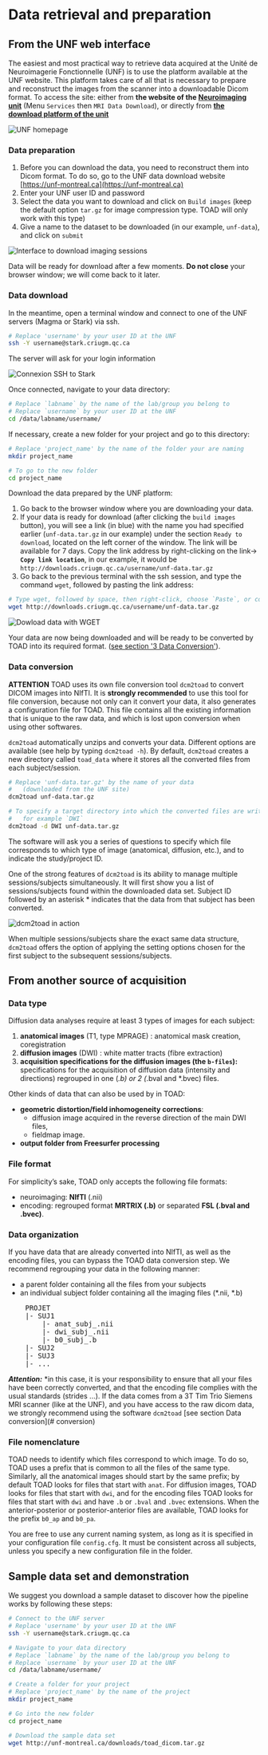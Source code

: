 # Data retrieval and preparation 

## From the UNF web interface
The easiest and most practical way to retrieve data acquired at the Unité de Neuroimagerie Fonctionnelle (UNF) is to use the platform available at the UNF website. This platform takes care of all that is necessary to prepare and reconstruct the images from the scanner into a downloadable Dicom format. To access the site: either from **the website of the [Neuroimaging unit](http://www.unf-montreal.ca)** (Menu `Services` then `MRI Data Download`), or directly from **[the download platform of the unit](https://unf-montreal.ca)**

![UNF homepage](../figs/unf_website_home.png)

### Data preparation

1. Before you can download the data, you need to reconstruct them into Dicom format. To do so, go to the UNF data download website [https://unf-montreal.ca](https://unf-montreal.ca)
2. Enter your UNF user ID and password
3. Select the data you want to download and click on `Build images` (keep the default option `tar.gz` for image compression type. TOAD will only work with this type)
4. Give a name to the dataset to be downloaded (in our example, `unf-data`), and click on `submit`

![Interface to download imaging sessions](../figs/unf_get_data.png)

Data will be ready for download after a few moments.
**Do not close** your browser window; we will come back to it later.

### Data download

In the meantime, open a terminal window and connect to one of the UNF servers (Magma or Stark) via ssh.

~~~bash
# Replace 'username' by your user ID at the UNF
ssh -Y username@stark.criugm.qc.ca
~~~ 
 
The server will ask for your login information 

![Connexion SSH to Stark](../figs/terminal_ssh.png)

Once connected, navigate to your data directory:

~~~bash
# Replace `labname` by the name of the lab/group you belong to
# Replace `username` by your user ID at the UNF
cd /data/labname/username/
~~~

If necessary, create a new folder for your project and go to this directory:

~~~bash
# Replace 'project_name' by the name of the folder your are naming
mkdir project_name

# To go to the new folder
cd project_name
~~~

Download the data prepared by the UNF platform:

1. Go back to the browser window where you are downloading your data.
2. If your data is ready for download (after clicking the `build images` button), you will see a link (in blue) with the name you had specified earlier (`unf-data.tar.gz` in our example) under the section `Ready to download`, located on the left corner of the window. The link will be available for 7 days.
Copy the link address by right-clicking on the link-> **`Copy link location`**, in our example, it would be `http://downloads.criugm.qc.ca/username/unf-data.tar.gz`
3. Go back to the previous terminal with the ssh session, and type the command `wget`, followed by pasting the link address:

~~~bash
# Type wget, followed by space, then right-click, choose `Paste`, or control-shift-v
wget http://downloads.criugm.qc.ca/username/unf-data.tar.gz
~~~

![Dowload data with WGET](../figs/terminal_wget.png)

Your data are now being downloaded and will be ready to be converted by TOAD into its required format. ([see section '3 Data Conversion'](#conversion)).

### <a name=conversion></a>Data conversion
**ATTENTION**
TOAD uses its own file conversion tool `dcm2toad` to convert DICOM images into NIfTI.
It is **strongly recommended** to use this tool for file conversion, because not only can it convert your data, it also generates a configuration file for TOAD. 
This file contains all the existing information that is unique to the raw data, and which is lost upon conversion when using other softwares.

`dcm2toad` automatically unzips and converts your data.
Different options are available (see help by typing `dcm2toad -h`). 
By default, `dcm2toad` creates a new directory called `toad_data` where it stores all the converted files from each subject/session.

~~~bash
# Replace 'unf-data.tar.gz' by the name of your data
#   (downloaded from the UNF site)
dcm2toad unf-data.tar.gz

# To specify a target directory into which the converted files are written
#   for example `DWI`
dcm2toad -d DWI unf-data.tar.gz
~~~

The software will ask you a series of questions to specify which file corresponds to which type of image (anatomical, diffusion, etc.), and to indicate the study/project ID. 

One of the strong features of `dcm2toad` is its ability to manage multiple sessions/subjects simultaneously. It will first show you a list of sessions/subjects found within the downloaded data set. Subject ID followed by an asterisk * indicates that the data from that subject has been converted.

![dcm2toad in action](../figs/terminal_convert_subjects.png)

When multiple sessions/subjects share the exact same data structure, `dcm2toad` offers the option of applying the setting options chosen for the first subject to the subsequent sessions/subjects.

<!-- FIXME Add screenshot identical type -->


## From another source of acquisition 

### Data type

Diffusion data analyses require at least 3 types of images for each subject: 

1. **anatomical images** (T1, type MPRAGE) : anatomical mask creation, coregistration
2. **diffusion images** (DWI) : white matter tracts (fibre extraction)
3. **acquisition specifications for the diffusion images (the `b-files`):** specifications for the acquisition of diffusion data (intensity and directions) regrouped in one (*.b) or 2 (*.bval and *.bvec) files.

Other kinds of data that can also be used by in TOAD:

- **geometric distortion/field inhomogeneity corrections**:
    - diffusion image acquired in the reverse direction of the main DWI files,
    - fieldmap image.
- **output folder from Freesurfer processing**

### File format

For simplicity’s sake, TOAD only accepts the following file formats:

- neuroimaging: **NIfTI** (.nii) 
- encoding:  regrouped format **MRTRIX (.b)** or separated **FSL (.bval and .bvec)**.

### Data organization

If you have data that are already converted into NIfTI, as well as the encoding files, you can bypass the TOAD data conversion step. We recommend regrouping your data in the following manner:

- a parent folder containing all the files from your subjects
- an individual subject folder containing all the imaging files (\*.nii, \*.b)

<pre>
    PROJET  
    |- SUJ1  
        |- anat_subj_.nii  
        |- dwi_subj_.nii  
        |- b0_subj_.b  
    |- SUJ2  
    |- SUJ3  
    |- ...  
</pre>
    
***Attention:*** *in this case, it is your responsibility to ensure that all your files have been correctly converted, and that the encoding file complies with the usual standards (strides ...).
If the data comes from a 3T Tim Trio Siemens MRI scanner (like at the UNF), and you have access to the raw dicom data, we strongly recommend using the software `dcm2toad` [see section Data conversion](# conversion)


### File nomenclature
TOAD needs to identify which files correspond to which image. 
To do so, TOAD uses a prefix that is common to all the files of the same type. Similarly, all the anatomical images should start by the same prefix; by default TOAD looks for files that start with `anat`.
For diffusion images, TOAD looks for files that start with `dwi`, and for the encoding files TOAD looks for files that start with `dwi` and have `.b` or `.bval` and `.bvec` extensions.
When the anterior-posterior or posterior-anterior files are available, TOAD looks for the prefix `b0_ap` and `b0_pa`.

You are free to use any current naming system, as long as it is specified in your configuration file `config.cfg`.
It must be consistent across all subjects, unless you specify a new configuration file in the folder.


## Sample data set and demonstration

We suggest you download a sample dataset to discover how the pipeline works by following these steps:

~~~bash
# Connect to the UNF server
# Replace 'username' by your user ID at the UNF
ssh -Y username@stark.criugm.qc.ca

# Navigate to your data directory
# Replace `labname` by the name of the lab/group you belong to
# Replace `username` by your user ID at the UNF
cd /data/labname/username/

# Create a folder for your project
# Replace 'project_name' by the name of the project
mkdir project_name

# Go into the new folder
cd project_name

# Download the sample data set
wget http://unf-montreal.ca/downloads/toad_dicom.tar.gz
~~~
